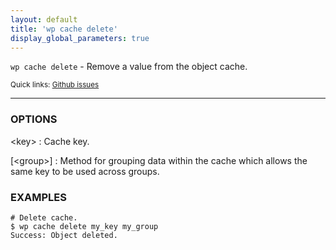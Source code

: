 ```yaml
---
layout: default
title: 'wp cache delete'
display_global_parameters: true
---
```


`wp cache delete` - Remove a value from the object cache.

<small>Quick links: <a href="https://github.com/wp-cli/wp-cli/issues?q=is%3Aopen+label%3Acommand%3Acache-delete+sort%3Aupdated-desc">Github issues</a></small>

<hr />

### OPTIONS

&lt;key&gt;
: Cache key.

[&lt;group&gt;]
: Method for grouping data within the cache which allows the same key to be used across groups.

### EXAMPLES

    # Delete cache.
    $ wp cache delete my_key my_group
    Success: Object deleted.



